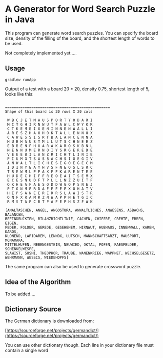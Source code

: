 # A Generator for Word Search Puzzle in Java

This program can generate word search puzzles. You can specify the board size, 
density of the filling of the board, and the shortest length of words to be used.

Not completely implemented yet.....

## Usage
```
gradlew runApp
```

Output of a test with a board 20 * 20, density 0.75, shortest length of 5, looks like this:

```

================================================
Shape of this board is 20 rows X 20 cols

 W B C J E T M A U S P O R T Y O D A R I 
 M C T G H I R N W U T F A W L C W Y K K 
 C T K E M E I G E N I N N E N W A L L I 
 A R E S Z H A O H O K T A L L E N N O X 
 C A W E S S I S R T B A L A N C E N N A 
 H U B H A U S T M L L U T S C H N E E Z 
 E B B E N F H U A R A K A R O S K B N L 
 N E N N U M E R N O I Y S R G E R E D E 
 V E E E B I L A N Z R I C H T L I N I E 
 P I U M G T S A S B A C H S I G E G I V 
 A N W A L T L I C H E S E G O E G E C M 
 I D I N Y E A Y H V S F N E O S L S R C 
 T R E W M L P P A X F F K A R E N T E E 
 H U D E C H I F F R E O E A I T S E M X 
 E C E S N U D F T P L L L N Z Z U I T F 
 O K H E A F A E S O D D W G O P S N E J 
 P T O N M E R D A F E E E E X O H A T V 
 H E P S A N E E R E R R S L A W I S T R 
 O N F X R A M R Z N W A P P N E T G I C 
 R M S T A P C B T P A F E P H S Z F W K 

[ANALTASCHEN, ANGEL, ANGOSTURA, ANWALTLICHES, ANWESENS, ASBACHS, BALANCEN, 
BEEINDRUCKTEN, BILANZRICHTLINIE, CACHEN, CHIFFRE, CREMTE, EBBEN, EIGEN, 
FEDER, FOLDER, GEREDE, GESEHENEM, HIRNWUT, HUBHAUS, INNENWALL, KAREN, KAROS, 
KLONEND, LAPIDAREM, LENNOX, LUTSCH, MANNSCHAFTSARZT, MAUSPORT, MCNAMARA, 
MITTELHUFEN, NEBENGESTEIN, NEUWIED, OKTAL, POFEN, RAESFELDER, SCHENKELWESPE, 
SLAWIST, SUSHI, THEOPHOR, TRAUBE, WANENKRIEG, WAPPNET, WECHSELGESETZ, 
WEHRMANN, WESSIS, WIEDEHOPFS]
```

The same program can also be used to generate crossword puzzle.

## Idea of the Algorithm

To be added....

## Dictionary Source

The German dictionary is downloaded from:

[https://sourceforge.net/projects/germandict/](https://sourceforge.net/projects/germandict/)

You can use other dictionary though. Each line in your dictionary file must contain a single word
